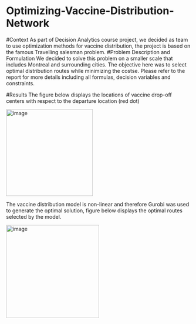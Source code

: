 # Optimizing-Vaccine-Distribution-Network
#Context
As part of Decision Analytics course project, we decided as team to use optimization methods for vaccine distribution, the project is based on the famous Travelling salesman problem. 
#Problem Description and Formulation
We decided to solve this problem on a smaller scale that includes Montreal and surrounding cities.
The objective here was to select optimal distribution routes while minimizing the costse. Please refer to the report for more details including all formulas, decision variables and constraints.

#Results
The figure below displays the locations of vaccine drop-off centers with respect to the departure location (red dot)

<img width="236" alt="image" src="https://user-images.githubusercontent.com/103283892/162528581-f62c6115-b4c6-4138-b289-22cb0beec259.png">

The vaccine distribution model is non-linear and therefore Gurobi was used to generate the optimal solution, figure below displays the optimal routes selected by the model.

<img width="253" alt="image" src="https://user-images.githubusercontent.com/103283892/162528618-1ef85295-6037-4cb3-a794-5bf962e02f8b.png">
